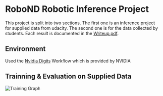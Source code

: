 # RoboND Robotic Inference Project

This project is split into two sections. The first one is an inference project for supplied data from  udacity. The second one is for the data collected by students. Each result is documented in the [Writeup.pdf](https://github.com/shotaro12oyama/RoboND-Inference/blob/master/Writeup.md).

## Environment
Used the [Nvidia Digits](https://developer.nvidia.com/digits) Workflow which is provided by NVIDIA

## Trainning & Evaluation on Supplied Data


![Training Graph]()